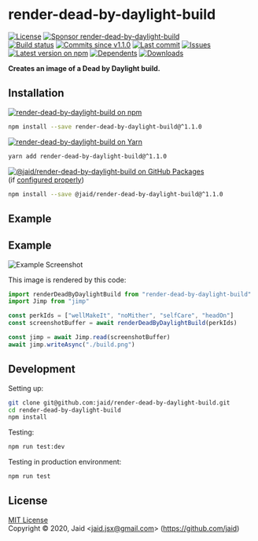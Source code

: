 # render-dead-by-daylight-build


<a href="https://raw.githubusercontent.com/jaid/render-dead-by-daylight-build/master/license.txt"><img src="https://img.shields.io/github/license/jaid/render-dead-by-daylight-build?style=flat-square" alt="License"/></a> <a href="https://github.com/sponsors/jaid"><img src="https://img.shields.io/badge/<3-Sponsor-FF45F1?style=flat-square" alt="Sponsor render-dead-by-daylight-build"/></a>  
<a href="https://actions-badge.atrox.dev/jaid/render-dead-by-daylight-build/goto"><img src="https://img.shields.io/endpoint.svg?style=flat-square&url=https%3A%2F%2Factions-badge.atrox.dev%2Fjaid%2Frender-dead-by-daylight-build%2Fbadge" alt="Build status"/></a> <a href="https://github.com/jaid/render-dead-by-daylight-build/commits"><img src="https://img.shields.io/github/commits-since/jaid/render-dead-by-daylight-build/v1.1.0?style=flat-square&logo=github" alt="Commits since v1.1.0"/></a> <a href="https://github.com/jaid/render-dead-by-daylight-build/commits"><img src="https://img.shields.io/github/last-commit/jaid/render-dead-by-daylight-build?style=flat-square&logo=github" alt="Last commit"/></a> <a href="https://github.com/jaid/render-dead-by-daylight-build/issues"><img src="https://img.shields.io/github/issues/jaid/render-dead-by-daylight-build?style=flat-square&logo=github" alt="Issues"/></a>  
<a href="https://npmjs.com/package/render-dead-by-daylight-build"><img src="https://img.shields.io/npm/v/render-dead-by-daylight-build?style=flat-square&logo=npm&label=latest%20version" alt="Latest version on npm"/></a> <a href="https://github.com/jaid/render-dead-by-daylight-build/network/dependents"><img src="https://img.shields.io/librariesio/dependents/npm/render-dead-by-daylight-build?style=flat-square&logo=npm" alt="Dependents"/></a> <a href="https://npmjs.com/package/render-dead-by-daylight-build"><img src="https://img.shields.io/npm/dm/render-dead-by-daylight-build?style=flat-square&logo=npm" alt="Downloads"/></a>

**Creates an image of a Dead by Daylight build.**





## Installation

<a href="https://npmjs.com/package/render-dead-by-daylight-build"><img src="https://img.shields.io/badge/npm-render--dead--by--daylight--build-C23039?style=flat-square&logo=npm" alt="render-dead-by-daylight-build on npm"/></a>

```bash
npm install --save render-dead-by-daylight-build@^1.1.0
```

<a href="https://yarnpkg.com/package/render-dead-by-daylight-build"><img src="https://img.shields.io/badge/Yarn-render--dead--by--daylight--build-2F8CB7?style=flat-square&logo=yarn&logoColor=white" alt="render-dead-by-daylight-build on Yarn"/></a>

```bash
yarn add render-dead-by-daylight-build@^1.1.0
```

<a href="https://github.com/jaid/render-dead-by-daylight-build/packages"><img src="https://img.shields.io/badge/GitHub Packages-@jaid/render--dead--by--daylight--build-24282e?style=flat-square&logo=github" alt="@jaid/render-dead-by-daylight-build on GitHub Packages"/></a>  
(if [configured properly](https://help.github.com/en/github/managing-packages-with-github-packages/configuring-npm-for-use-with-github-packages))

```bash
npm install --save @jaid/render-dead-by-daylight-build@^1.1.0
```



## Example

## Example

![Example Screenshot](./example.png)

This image is rendered by this code:
```javascript
import renderDeadByDaylightBuild from "render-dead-by-daylight-build"
import Jimp from "jimp"

const perkIds = ["wellMakeIt", "noMither", "selfCare", "headOn"]
const screenshotBuffer = await renderDeadByDaylightBuild(perkIds)

const jimp = await Jimp.read(screenshotBuffer)
await jimp.writeAsync("./build.png")
```













## Development



Setting up:
```bash
git clone git@github.com:jaid/render-dead-by-daylight-build.git
cd render-dead-by-daylight-build
npm install
```
Testing:
```bash
npm run test:dev
```
Testing in production environment:
```bash
npm run test
```


## License
[MIT License](https://raw.githubusercontent.com/jaid/render-dead-by-daylight-build/master/license.txt)  
Copyright © 2020, Jaid \<jaid.jsx@gmail.com> (https://github.com/jaid)

